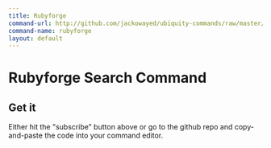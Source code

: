 ```yaml
---
title: Rubyforge
command-url: http://github.com/jackowayed/ubiquity-commands/raw/master/commands/rubyforge.js
command-name: rubyforge
layout: default
---
```

Rubyforge Search Command
========================

Get it
------

Either hit the "subscribe" button above or go to the github repo and copy-and-paste the code into your command editor. 